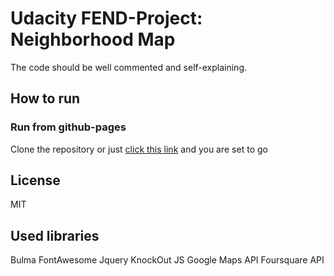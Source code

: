 # Udacity FEND-Project: Neighborhood Map

The code should be well commented and self-explaining.

## How to run
### Run from github-pages
Clone the repository or just [click this link](https://derrado.github.io/fend-neighborhood/) and you are set to go

## License
MIT

## Used libraries
Bulma
FontAwesome
Jquery
KnockOut JS
Google Maps API
Foursquare API